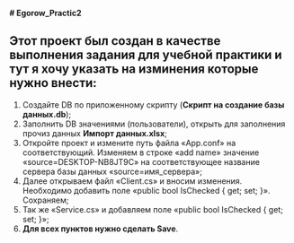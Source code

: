 **# Egorow_Practic2**
## Этот проект был создан в качестве выполнения задания для учебной практики и тут я хочу указать на изминения которые нужно внести:
1. Создайте DB по приложенному скрипту (**Скрипт на создание базы данных.db**);
2. Заполнить DB значениями (пользователи), открыть для заполнения прочиз данных **Импорт данных.xlsx**;
3. Откройте проект и измените путь файла «App.conf» на соответствующий. Изменяем в строке «add name» значение «source=DESKTOP-NB8JT9C» на соответствующее название сервера базы данных «source=имя_сервера»;
4. Далее открываем файл «Client.cs» и вносим изменения. Необходимо добавить поле «public bool IsChecked { get; set; }». Сохраняем;
5. Так же «Service.cs» и добавляем поле «public bool IsChecked { get; set; }»;
6. **Для всех пунктов нужно сделать Save**.
